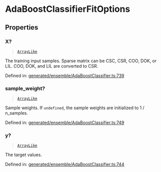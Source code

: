 # AdaBoostClassifierFitOptions

## Properties

### X?

> [`ArrayLike`](../types/ArrayLike.md)

The training input samples. Sparse matrix can be CSC, CSR, COO, DOK, or LIL. COO, DOK, and LIL are converted to CSR.

Defined in:  [generated/ensemble/AdaBoostClassifier.ts:739](https://github.com/transitive-bullshit/scikit-learn-ts/blob/122b3c0/packages/sklearn/src/generated/ensemble/AdaBoostClassifier.ts#L739)

### sample\_weight?

> [`ArrayLike`](../types/ArrayLike.md)

Sample weights. If `undefined`, the sample weights are initialized to 1 / n\_samples.

Defined in:  [generated/ensemble/AdaBoostClassifier.ts:749](https://github.com/transitive-bullshit/scikit-learn-ts/blob/122b3c0/packages/sklearn/src/generated/ensemble/AdaBoostClassifier.ts#L749)

### y?

> [`ArrayLike`](../types/ArrayLike.md)

The target values.

Defined in:  [generated/ensemble/AdaBoostClassifier.ts:744](https://github.com/transitive-bullshit/scikit-learn-ts/blob/122b3c0/packages/sklearn/src/generated/ensemble/AdaBoostClassifier.ts#L744)
